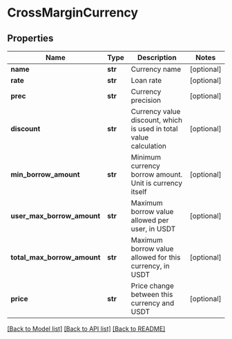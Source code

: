 # CrossMarginCurrency

## Properties
Name | Type | Description | Notes
------------ | ------------- | ------------- | -------------
**name** | **str** | Currency name | [optional] 
**rate** | **str** | Loan rate | [optional] 
**prec** | **str** | Currency precision | [optional] 
**discount** | **str** | Currency value discount, which is used in total value calculation | [optional] 
**min_borrow_amount** | **str** | Minimum currency borrow amount. Unit is currency itself | [optional] 
**user_max_borrow_amount** | **str** | Maximum borrow value allowed per user, in USDT | [optional] 
**total_max_borrow_amount** | **str** | Maximum borrow value allowed for this currency, in USDT | [optional] 
**price** | **str** | Price change between this currency and USDT | [optional] 

[[Back to Model list]](../README.md#documentation-for-models) [[Back to API list]](../README.md#documentation-for-api-endpoints) [[Back to README]](../README.md)


